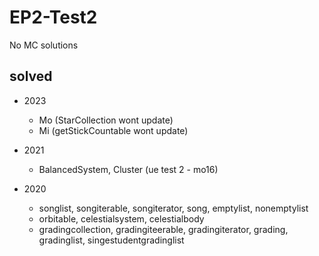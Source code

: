 # EP2-Test2

No MC solutions

## solved

- 2023
  - Mo (StarCollection wont update)
  - Mi (getStickCountable wont update)

- 2021
  - BalancedSystem, Cluster (ue test 2 - mo16)

- 2020
  - songlist, songiterable, songiterator, song, emptylist, nonemptylist
  - orbitable, celestialsystem, celestialbody
  - gradingcollection, gradingiteerable, gradingiterator, grading, gradinglist, singestudentgradinglist

